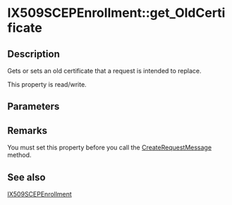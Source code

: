 # IX509SCEPEnrollment::get_OldCertificate

## Description

Gets or sets an old certificate that a request is intended to replace.

This property is read/write.

## Parameters

## Remarks

You must set this property before you call the [CreateRequestMessage](https://learn.microsoft.com/windows/desktop/api/certenroll/nf-certenroll-ix509scepenrollment-createrequestmessage) method.

## See also

[IX509SCEPEnrollment](https://learn.microsoft.com/windows/desktop/api/certenroll/nn-certenroll-ix509scepenrollment)
